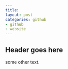 ```yaml
---
title:
layout: post
categories: github
- github
- website
---
```



## Header goes here

some other text.
